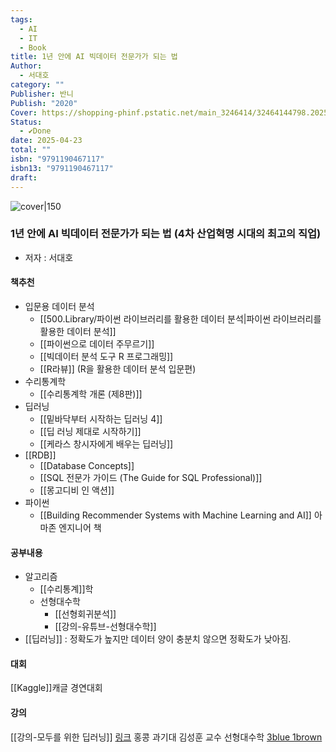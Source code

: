```yaml
---
tags:
  - AI
  - IT
  - Book
title: 1년 안에 AI 빅데이터 전문가가 되는 법
Author:
  - 서대호
category: ""
Publisher: 반니
Publish: "2020"
Cover: https://shopping-phinf.pstatic.net/main_3246414/32464144798.20250411141754.jpg
Status:
  - ✔️Done
date: 2025-04-23
total: ""
isbn: "9791190467117"
isbn13: "9791190467117"
draft:
---
```


![cover|150](https://shopping-phinf.pstatic.net/main_3246414/32464144798.20250411141754.jpg)
###  1년 안에 AI 빅데이터 전문가가 되는 법 (4차 산업혁명 시대의 최고의 직업)    
- 저자 : 서대호


#### 책추천
- 입문용 데이터 분석 
	- [[500.Library/파이썬 라이브러리를 활용한 데이터 분석|파이썬 라이브러리를 활용한 데이터 분석]]
	- [[파이썬으로 데이터 주무르기]]
	- [[빅데이터 분석 도구 R 프로그래밍]]
	- [[R라뷰]] (R을 활용한 데이터 분석 입문편)
- 수리통계학
	- [[수리통계학 개론 (제8판)]]
- 딥러닝
	- [[밑바닥부터 시작하는 딥러닝 4]]
	- [[딥 러닝 제대로 시작하기]]
	- [[케라스 창시자에게 배우는 딥러닝]]
- [[RDB]]
	- [[Database Concepts]]
	- [[SQL 전문가 가이드 (The Guide for SQL Professional)]]
	- [[몽고디비 인 액션]]
- 파이썬
	- [[Building Recommender Systems with Machine Learning and AI]] 아마존 엔지니어 책
#### 공부내용
- 알고리즘
	- [[수리통계]]학
	- 선형대수학
		- [[선형회귀분석]]
		- [[강의-유튜브-선형대수학]]
- [[딥러닝]] : 정확도가 높지만 데이터 양이 충분치 않으면 정확도가 낮아짐. 
	

#### 대회
[[Kaggle]]캐글 경연대회 
#### 강의
[[강의-모두를 위한 딥러닝]] [링크](https://www.inflearn.com/course/reinforcement-learning) 홍콩 과기대 김성훈 교수
선형대수학 [3blue 1brown](https://www.youtube.com/channel/UCJK07Uk2KY9r78ksPoXg-3g)

